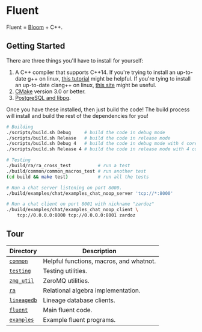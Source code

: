 # Fluent
Fluent = [Bloom][bloom_paper] + C++.

## Getting Started
There are three things you'll have to install for yourself:

1. A C++ compiler that supports C++14. If you're trying to install an
   up-to-date g++ on linux, [this tutorial][gpp_tutorial] might be helpful. If
   you're tying to install an up-to-date clang++ on linux, [this
   site](http://apt.llvm.org/) might be useful.
2. [CMake](https://cmake.org/download) version 3.0 or better.
3. [PostgreSQL and libpq](https://www.postgresql.org/download/).

Once you have these installed, then just build the code! The build process will
install and build the rest of the dependencies for you!

```bash
# Building
./scripts/build.sh Debug     # build the code in debug mode
./scripts/build.sh Release   # build the code in release mode
./scripts/build.sh Debug 4   # build the code in debug mode with 4 cores
./scripts/build.sh Release 4 # build the code in release mode with 4 cores

# Testing
./build/ra/ra_cross_test          # run a test
./build/common/common_macros_test # run another test
(cd build && make test)           # run all the tests

# Run a chat server listening on port 8000.
./build/examples/chat/examples_chat_noop_server 'tcp://*:8000'

# Run a chat client on port 8001 with nickname "zardoz"
./build/examples/chat/examples_chat_noop_client \
    tcp://0.0.0.0:8000 tcp://0.0.0.0:8001 zardoz
```

## Tour
| Directory                    | Description                             |
| ---------------------------- | --------------------------------------- |
| [`common`](src/common)       | Helpful functions, macros, and whatnot. |
| [`testing`](src/testing)     | Testing utilities.                      |
| [`zmq_util`](src/zmq_util)   | ZeroMQ utilities.                       |
| [`ra`](src/ra)               | Relational algebra implementation.      |
| [`lineagedb`](src/lineagedb) | Lineage database clients.               |
| [`fluent`](src/fluent)       | Main fluent code.                       |
| [`examples`](src/examples)   | Example fluent programs.                |

[bloom_paper]: https://scholar.google.com/scholar?cluster=9165311711752272482
[gpp_tutorial]: http://scholtyssek.org/blog/2015/06/11/install-gcc-with-c14-support-on-ubuntumint
